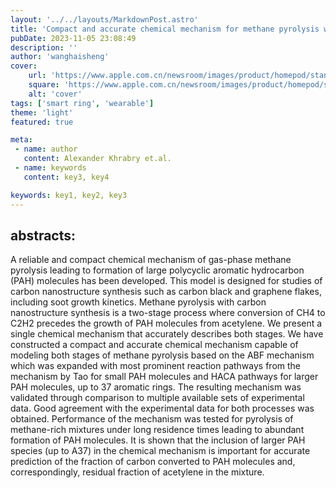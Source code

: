 ```yaml
---
layout: '../../layouts/MarkdownPost.astro'
title: 'Compact and accurate chemical mechanism for methane pyrolysis with PAH growth'
pubDate: 2023-11-05 23:08:49
description: ''
author: 'wanghaisheng'
cover:
    url: 'https://www.apple.com.cn/newsroom/images/product/homepod/standard/Apple-HomePod-hero-230118_big.jpg.large_2x.jpg'
    square: 'https://www.apple.com.cn/newsroom/images/product/homepod/standard/Apple-HomePod-hero-230118_big.jpg.large_2x.jpg'
    alt: 'cover'
tags: ['smart ring', 'wearable'] 
theme: 'light'
featured: true

meta:
 - name: author
   content: Alexander Khrabry et.al.
 - name: keywords
   content: key3, key4

keywords: key1, key2, key3
---
```


## abstracts:
A reliable and compact chemical mechanism of gas-phase methane pyrolysis leading to formation of large polycyclic aromatic hydrocarbon (PAH) molecules has been developed. This model is designed for studies of carbon nanostructure synthesis such as carbon black and graphene flakes, including soot growth kinetics. Methane pyrolysis with carbon nanostructure synthesis is a two-stage process where conversion of CH4 to C2H2 precedes the growth of PAH molecules from acetylene. We present a single chemical mechanism that accurately describes both stages. We have constructed a compact and accurate chemical mechanism capable of modeling both stages of methane pyrolysis based on the ABF mechanism which was expanded with most prominent reaction pathways from the mechanism by Tao for small PAH molecules and HACA pathways for larger PAH molecules, up to 37 aromatic rings. The resulting mechanism was validated through comparison to multiple available sets of experimental data. Good agreement with the experimental data for both processes was obtained. Performance of the mechanism was tested for pyrolysis of methane-rich mixtures under long residence times leading to abundant formation of PAH molecules. It is shown that the inclusion of larger PAH species (up to A37) in the chemical mechanism is important for accurate prediction of the fraction of carbon converted to PAH molecules and, correspondingly, residual fraction of acetylene in the mixture.

